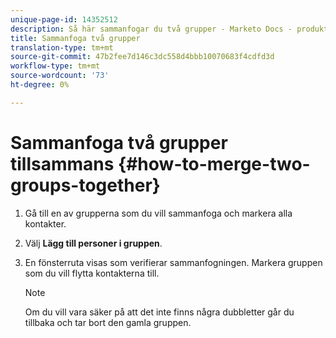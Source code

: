 ```yaml
---
unique-page-id: 14352512
description: Så här sammanfogar du två grupper - Marketo Docs - produktdokumentation
title: Sammanfoga två grupper
translation-type: tm+mt
source-git-commit: 47b2fee7d146c3dc558d4bbb10070683f4cdfd3d
workflow-type: tm+mt
source-wordcount: '73'
ht-degree: 0%

---
```



# Sammanfoga två grupper tillsammans {#how-to-merge-two-groups-together}

1. Gå till en av grupperna som du vill sammanfoga och markera alla kontakter.
1. Välj **Lägg till personer i gruppen**.
1. En fönsterruta visas som verifierar sammanfogningen. Markera gruppen som du vill flytta kontakterna till.

   >[!NOTE]
   >
   >Om du vill vara säker på att det inte finns några dubbletter går du tillbaka och tar bort den gamla gruppen.

